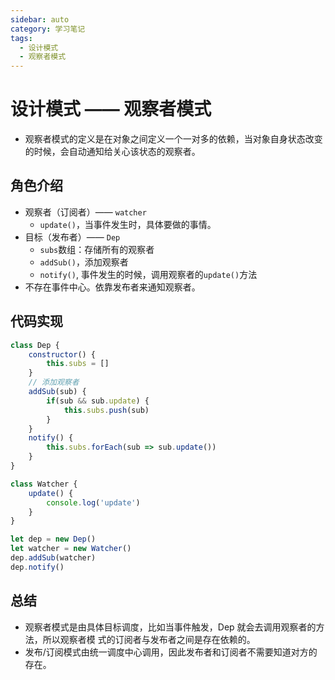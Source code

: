 ```yaml
---
sidebar: auto
category: 学习笔记
tags:
  - 设计模式
  - 观察者模式
---
```


# 设计模式 —— 观察者模式
* 观察者模式的定义是在对象之间定义一个一对多的依赖，当对象自身状态改变的时候，会自动通知给关心该状态的观察者。

## 角色介绍
* 观察者（订阅者）—— `watcher`
  - `update()`，当事件发生时，具体要做的事情。
* 目标（发布者）—— `Dep`
  - `subs`数组：存储所有的观察者
  - `addSub()`，添加观察者
  - `notify()`, 事件发生的时候，调用观察者的`update()`方法
* 不存在事件中心。依靠发布者来通知观察者。


## 代码实现
```js
class Dep {
	constructor() {
		this.subs = []
	}
	// 添加观察者
	addSub(sub) {
		if(sub && sub.update) {
			this.subs.push(sub)
		}
	}
	notify() {
		this.subs.forEach(sub => sub.update())
	}
}

class Watcher {
	update() {
		console.log('update')
	}
}

let dep = new Dep()
let watcher = new Watcher()
dep.addSub(watcher)
dep.notify()

```

## 总结
* 观察者模式是由具体目标调度，比如当事件触发，Dep 就会去调用观察者的方法，所以观察者模 式的订阅者与发布者之间是存在依赖的。
* 发布/订阅模式由统一调度中心调用，因此发布者和订阅者不需要知道对方的存在。